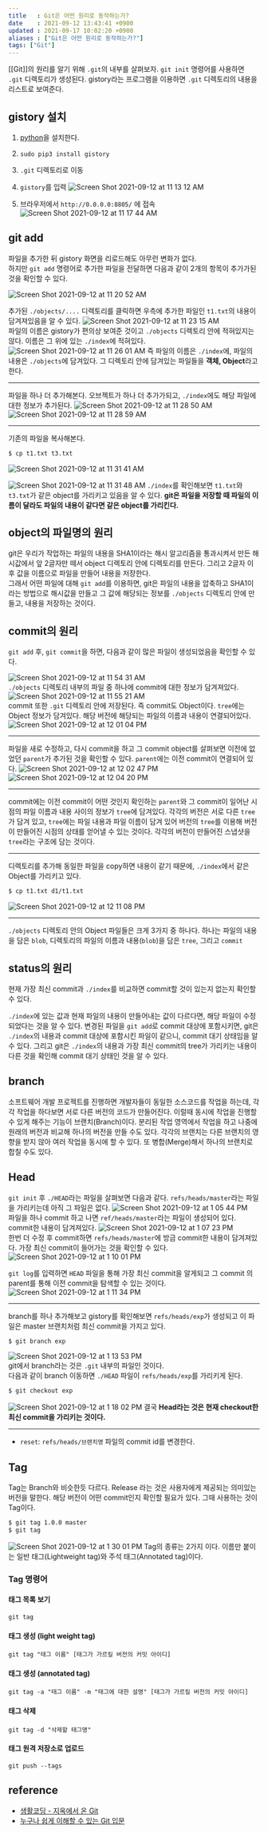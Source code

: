 ```yaml
---
title   : Git은 어떤 원리로 동작하는가?
date    : 2021-09-12 13:43:41 +0900
updated : 2021-09-17 10:02:20 +0900
aliases : ["Git은 어떤 원리로 동작하는가?"] 
tags: ["Git"]
---
```

[[Git]]의 원리를 알기 위해 `.git`의 내부를 살펴보자.
`git init` 명령어를 사용하면 `.git` 디렉토리가 생성된다.
gistory라는 프로그램을 이용하면 `.git` 디렉토리의 내용을 리스트로 보여준다.

## gistory 설치
1. [python](https://www.python.org/downloads/)을 설치한다.
2. `sudo pip3 install gistory`
3. `.git` 디렉토리로 이동 
4. `gistory`를 입력
![Screen Shot 2021-09-12 at 11 13 12 AM](https://user-images.githubusercontent.com/6129764/132972592-8961e4cd-9c88-44b2-8ebd-cda21c9a455e.png)

5. 브라우저에서 `http://0.0.0.0:8805/` 에 접속
![Screen Shot 2021-09-12 at 11 17 44 AM](https://user-images.githubusercontent.com/6129764/132972600-4a12ab98-8e1d-4b6e-80fa-c0ecd50d3802.png)

## git add
파일을 추가한 뒤 gistory 화면을 리로드해도 아무런 변화가 없다.  
하지만 `git add` 명령어로 추가한 파일을 전달하면 다음과 같이 2개의 항목이 추가가된 것을 확인할 수 있다.

![Screen Shot 2021-09-12 at 11 20 52 AM](https://user-images.githubusercontent.com/6129764/132972615-7dbfed8e-c659-4285-859d-fb6d095f8613.png)

추가된 `./objects/....` 디렉토리를 클릭하면 우측에 추가한 파일인 `t1.txt`의 내용이 담겨져있음을 알 수 있다.
![Screen Shot 2021-09-12 at 11 23 15 AM](https://user-images.githubusercontent.com/6129764/132972622-bc8ed74f-533c-48aa-a7b7-421dc433a2ba.png)  
파일의 이름은 gistory가 편의상 보여준 것이고 `./objects` 디렉토리 안에 적혀있지는 않다. 이름은 그 위에 있는 `./index`에 적혀있다.
![Screen Shot 2021-09-12 at 11 26 01 AM](https://user-images.githubusercontent.com/6129764/132972626-09b2e30a-f4e0-47c5-b89d-fd048cb64f2e.png)
즉 파일의 이름은 `./index`에, 파일의 내용은 `./objects`에 담겨있다. 그 디렉토리 안에 담겨있는 파일들을 **객체, Object**라고 한다.

---
파일을 하나 더 추가해본다. 오브젝트가 하나 더 추가가되고, `./index`에도 해당 파일에 대한 정보가 추가된다.
![Screen Shot 2021-09-12 at 11 28 50 AM](https://user-images.githubusercontent.com/6129764/132972631-a7fba6a4-e39f-435e-abb7-6b2e62ed8d92.png)
![Screen Shot 2021-09-12 at 11 28 59 AM](https://user-images.githubusercontent.com/6129764/132972629-078c745b-93b5-462a-8cbd-9dd5e9479c3b.png)

---  
기존의 파일을 복사해본다.  
```bash
$ cp t1.txt t3.txt
```
![Screen Shot 2021-09-12 at 11 31 41 AM](https://user-images.githubusercontent.com/6129764/132972637-cfc2aef7-a548-43e9-872e-7da5d04f2a25.png)

![Screen Shot 2021-09-12 at 11 31 48 AM](https://user-images.githubusercontent.com/6129764/132972634-d7a74de1-b3dc-4ca9-b5ee-3081d481ae95.png)
`./index`를 확인해보면 `t1.txt`와 `t3.txt`가 같은 object를 가리키고 있음을 알 수 있다. **git은 파일을 저장할 때 파일의 이름이 달라도 파일의 내용이 같다면 같은 object를 가리킨다.** 

## object의 파일명의 원리
git은 우리가 작업하는 파일의 내용을 SHA1이라는 해시 알고리즘을 통과시켜서 만든 해시값에서 앞 2글자만 떼서 object 디렉토리 안에 디렉토리를 만든다. 그리고 2글자 이후 값을 이름으로 파일을 만들어 내용을 저장한다.  
그래서 어떤 파일에 대해 `git add`를 이용하면, git은 파일의 내용을 압축하고 SHA1이라는 방법으로 해시값을 만들고 그 값에 해당되는 정보를 `./objects` 디렉토리 안에 만들고, 내용을 저장하는 것이다.

## commit의 원리 
`git add` 후,  `git commit`을 하면, 다음과 같이 많은 파일이 생성되었음을 확인할 수 있다.

![Screen Shot 2021-09-12 at 11 54 31 AM](https://user-images.githubusercontent.com/6129764/132972653-9dc4af47-b505-4d8e-9aa2-6beebf509c39.png)  
`./objects` 디렉토리 내부의 파일 중 하나에 commit에 대한 정보가 담겨져있다.
![Screen Shot 2021-09-12 at 11 55 21 AM](https://user-images.githubusercontent.com/6129764/132972651-f36911e6-58ab-4131-af60-37ac3e66be77.png)  
commit 또한 `.git` 디렉토리 안에 저장된다. 즉 commit도 Object이다. `tree`에는 Object 정보가 담겨있다. 해당 버전에 해당되는 파일의 이름과 내용이 연결되어있다.  
![Screen Shot 2021-09-12 at 12 01 04 PM](https://user-images.githubusercontent.com/6129764/132972650-9c1780e6-bd23-422c-80ac-4a6bed4b92d2.png)

---
파일을 새로 수정하고, 다시 commit을 하고 그 commit object를 살펴보면 이전에 없었던 `parent`가 추가된 것을 확인할 수 있다. `parent`에는 이전 commit이 연결되어 있다.
![Screen Shot 2021-09-12 at 12 02 47 PM](https://user-images.githubusercontent.com/6129764/132972665-ba8c9dd9-93e4-4eaf-ae2c-81b0c48984c2.png)
![Screen Shot 2021-09-12 at 12 04 20 PM](https://user-images.githubusercontent.com/6129764/132972664-e693e73b-abde-48f0-a7d5-bcf246a36d33.png)

---
commit에는 이전 commit이 어떤 것인지 확인하는 `parent`와 그 commit이 일어난 시점의 파일 이름과 내용 사이의 정보가 `tree`에 담겨있다. 
각각의 버전은 서로 다른 `tree`가 담겨 있고, `tree`에는 파일 내용과 파일 이름이 담겨 있어 버전의 `tree`를 이용해 버전이 만들어진 시점의 상태를 얻어낼 수 있는 것이다. 각각의 버전이 만들어진 스냅샷을 `tree`라는 구조에 담는 것이다.

---
디렉토리를 추가해 동일한 파일을 copy하면 내용이 같기 때문에, `./index`에서 같은 Object를 가리키고 있다.
```bash
$ cp t1.txt d1/t1.txt
```
![Screen Shot 2021-09-12 at 12 11 08 PM](https://user-images.githubusercontent.com/6129764/132972672-6ad2dde9-f739-4042-9c9c-89024d89d0e1.png)

---
`./objects` 디렉토리 안의 Object 파일들은 크게 3가지 중 하나다. 하나는 파일의 내용을 담은 `blob`,  디렉토리의 파일의 이름과 내용(`blob`)을 담은 `tree`, 그리고 `commit`

## status의 원리
현재 가장 최신 commit과 `./index`를 비교하면 commit할 것이 있는지 없는지 확인할 수 있다.  

`./index`에 있는 값과 현재 파일의 내용이 만들어내는 값이 다르다면, 해당 파일이 수정되었다는 것을 알 수 있다. 변경된 파일을 `git add`로 commit 대상에 포함시키면, git은 `./index`의 내용과 commit 대상에 포함시킨 파일이 같으니, commit 대기 상태임을 알 수 있다. 
그리고 git은 `./index`의 내용과 가장 최신 commit의 tree가 가리키는 내용이 다른 것을 확인해 commit 대기 상태인 것을 알 수 있다.

## branch 
소프트웨어 개발 프로젝트를 진행하면 개발자들이 동일한 소스코드를 작업을 하는데, 각각 작업을 하다보면 서로 다른 버전의 코드가 만들어진다. 이럴때 동시에 작업을 진행할 수 있게 해주는 기능이 브랜치(Branch)이다. 분리된 작업 영역에서 작업을 하고 나중에 원래의 버전과 비교해 하나의 버전을 만들 수도 있다. 
각각의 브랜치는 다른 브랜치의 영향을 받지 않아 여러 작업을 동시에 할 수 있다. 또 병합(Merge)해서 하나의 브랜치로 합칠 수도 있다.  

## Head 
`git init` 후 `./HEAD`라는 파일을 살펴보면 다음과 같다. `refs/heads/master`라는 파일을 가리키는데 아직 그 파일은 없다.
![Screen Shot 2021-09-12 at 1 05 44 PM](https://user-images.githubusercontent.com/6129764/132972683-28003307-f57b-47be-af45-ed9d90f44008.png)  
파일을 하나 commit 하고 나면 `ref/heads/master`라는 파일이 생성되어 있다. commit한 내용이 담겨져있다.
![Screen Shot 2021-09-12 at 1 07 23 PM](https://user-images.githubusercontent.com/6129764/132972682-41b13fcb-3f92-4449-9cda-a9081f4cc088.png)  
한번 더 수정 후 commit하면 `refs/heads/master`에 방금 commit한 내용이 담겨져있다. 가장 최신 commit이 들어가는 것을 확인할 수 있다.
![Screen Shot 2021-09-12 at 1 10 01 PM](https://user-images.githubusercontent.com/6129764/132972681-0903e823-28ed-4827-b1e5-9b13c7b076c3.png)

`git log`를 입력하면 `HEAD` 파일을 통해 가장 최신 commit을 알게되고 그 commit 의 parent를 통해 이전 commit을 탐색할 수 있는 것이다.
![Screen Shot 2021-09-12 at 1 11 34 PM](https://user-images.githubusercontent.com/6129764/132972679-16e64d50-fe86-494a-9e89-63966f53e8de.png)

---
branch를 하나 추가해보고 gistory를 확인해보면 `refs/heads/exp`가 생성되고 이 파일은 master 브랜치처럼 최신 commit을 가지고 있다. 
```bash
$ git branch exp
```
![Screen Shot 2021-09-12 at 1 13 53 PM](https://user-images.githubusercontent.com/6129764/132972705-d1526971-0ef0-4f7d-967e-c91efb033bc9.png)  
git에서 branch라는 것은 `.git` 내부의 파일인 것이다.  
다음과 같이 branch 이동하면 `./HEAD` 파일이 `refs/heads/exp`를 가리키게 된다.
```bash
$ git checkout exp
```
![Screen Shot 2021-09-12 at 1 18 02 PM](https://user-images.githubusercontent.com/6129764/132972704-acd009e2-7790-4c60-8178-863789711c52.png)
결국 **Head라는 것은 현재 checkout한 최신 commit을 가리키는 것이다.**

---
- `reset`: `refs/heads/브랜치명` 파일의 commit id를 변경한다.

## Tag 
Tag는 Branch와 비슷한듯 다르다. 
Release 라는 것은 사용자에게 제공되는 의미있는 버전을 말한다. 해당 버전이 어떤 commit인지 확인할 필요가 있다. 그때 사용하는 것이 Tag이다. 
```bash
$ git tag 1.0.0 master
$ git tag
```
![Screen Shot 2021-09-12 at 1 30 01 PM](https://user-images.githubusercontent.com/6129764/132972701-ef611eb2-2efc-46d7-97a6-229a37879a0e.png)
Tag의 종류는 2가지 이다. 이름만 붙이는 일반 태그(Lightweight tag)와 주석 태그(Annotated tag)이다.  

### Tag 명령어
#### 태그 목록 보기
`git tag`
#### 태그 생성 (light weight tag)
`git tag "태그 이름" [태그가 가르킬 버전의 커밋 아이디]`

#### 태그 생성 (annotated tag)
`git tag -a "태그 이름" -m "태그에 대한 설명" [태그가 가르킬 버전의 커밋 아이디]`

#### 태그 삭제
`git tag -d "삭제할 태그명"`

#### 태그 원격 저장소로 업로드
`git push --tags`

## reference
- [생활코딩 - 지옥에서 온 Git](https://opentutorials.org/course/2708)
- [누구나 쉽게 이해할 수 있는 Git 입문](https://backlog.com/git-tutorial/kr/intro/intro1_4.html)

